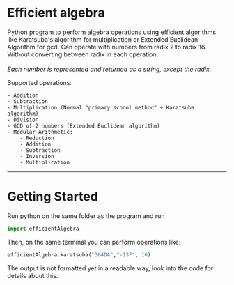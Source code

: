 # Efficient algebra

Python program to perform algebra operations using efficient algorithms like Karatsuba's algorithm for multiplication or Extended Euclidean Algorithm for gcd.
Can operate with numbers from radix 2 to radix 16. Without converting between radix in each operation. <br> <br>
_*Each number is represented and returned as a string, except the radix.*_

Supported operations: 
    
    - Addition
    - Subtraction 
    - Multiplication (Normal "primary school method" + Karatsuba algorithm)
    - Division
    - GCD of 2 numbers (Extended Euclidean algorithm)
    - Modular Arithmetic:
        - Reduction
        - Addition
        - Subtraction
        - Inversion
        - Multiplication

<hr>

# Getting Started
Run python on the same folder as the program and run 
```python
import efficientAlgebra
```
Then, on the same terminal you can perform operations like:
```python
efficientAlgebra.karatsuba("364DA","-13F", 16)
```
The output is not formatted yet in a readable way, look into the code for details about this.
